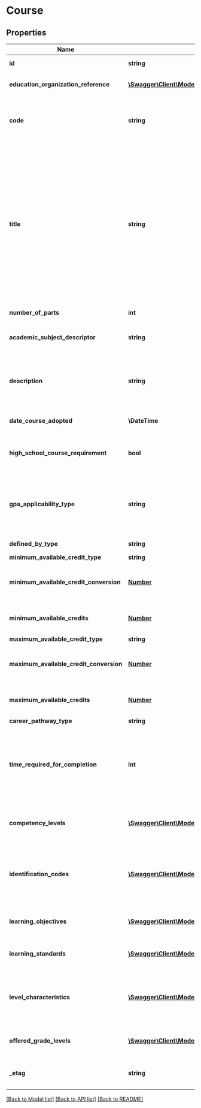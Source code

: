 # Course

## Properties
Name | Type | Description | Notes
------------ | ------------- | ------------- | -------------
**id** | **string** | The unique identifier of the resource. | [optional] 
**education_organization_reference** | [**\Swagger\Client\Model\EducationOrganizationReference**](EducationOrganizationReference.md) | A reference to the related EducationOrganization resource. | [optional] 
**code** | **string** | TThe actual code that identifies the organization of subject matter and related learning experiences provided for the instruction of students. | [optional] 
**title** | **string** | The descriptive name given to a course of study offered in a school or other institution or organization. In departmentalized classes at the elementary, secondary, and postsecondary levels (and for staff development activities), this refers to the name by which a course is identified (e.g., American History, English III). For elementary and other non-departmentalized classes, it refers to any portion of the instruction for which a grade or report is assigned (e.g., reading, composition, spelling, and language arts). | [optional] 
**number_of_parts** | **int** | The number of parts identified for a course. | [optional] 
**academic_subject_descriptor** | **string** | The intended major subject area of the course.  NEDM: Secondary Course Subject Area | [optional] 
**description** | **string** | A description of the content standards and goals covered in the course. Reference may be made to state or national content standards.  NEDM: Course Description | [optional] 
**date_course_adopted** | **\\DateTime** | Date the course was adopted by the education agency. | [optional] 
**high_school_course_requirement** | **bool** | An indication that this course may satisfy high school graduation requirements in the course&#39;s subject area. | [optional] 
**gpa_applicability_type** | **string** | An indicator of whether or not this course being described is included in the computation of the student&#39;s Grade Point Average, and if so, if it weighted differently from regular courses. | [optional] 
**defined_by_type** | **string** | Key for CourseDefinedByType. | [optional] 
**minimum_available_credit_type** | **string** | Key for Credit | [optional] 
**minimum_available_credit_conversion** | [**Number**](Number.md) | Conversion factor that when multiplied by the number of credits is equivalent to Carnegie units. | [optional] 
**minimum_available_credits** | [**Number**](Number.md) | The minimum amount of credit available to a student who successfully completes the course | [optional] 
**maximum_available_credit_type** | **string** | Key for Credit | [optional] 
**maximum_available_credit_conversion** | [**Number**](Number.md) | Conversion factor that when multiplied by the number of credits is equivalent to Carnegie units. | [optional] 
**maximum_available_credits** | [**Number**](Number.md) | The maximum amount of credit available to a student who successfully completes the course | [optional] 
**career_pathway_type** | **string** | Key for CareerPathway | [optional] 
**time_required_for_completion** | **int** | The actual or estimated number of clock minutes required for class completion. This number is especially important for career and technical education classes and may represent (in minutes) the clock hour requirement of the class. | [optional] 
**competency_levels** | [**\Swagger\Client\Model\CourseCompetencyLevel[]**](CourseCompetencyLevel.md) | An unordered collection of courseCompetencyLevels.  The competency levels defined to rate the student for the course. | [optional] 
**identification_codes** | [**\Swagger\Client\Model\CourseIdentificationCode[]**](CourseIdentificationCode.md) | An unordered collection of courseIdentificationCodes.  A standard code that identifies the organization of subject matter and related learning experiences provided for the instruction of students. | [optional] 
**learning_objectives** | [**\Swagger\Client\Model\CourseLearningObjective[]**](CourseLearningObjective.md) | An unordered collection of courseLearningObjectives.  Learning Objectives to be mastered in the course. | [optional] 
**learning_standards** | [**\Swagger\Client\Model\CourseLearningStandard[]**](CourseLearningStandard.md) | An unordered collection of courseLearningStandards.  Learning Standard(s) to be taught by the course. | [optional] 
**level_characteristics** | [**\Swagger\Client\Model\CourseLevelCharacteristic[]**](CourseLevelCharacteristic.md) | An unordered collection of courseLevelCharacteristics.  Indication of the nature and difficulty of instruction: Remedial, Basic, Honors, AP, IB, Dual Credit, CTE, etc. | [optional] 
**offered_grade_levels** | [**\Swagger\Client\Model\CourseOfferedGradeLevel[]**](CourseOfferedGradeLevel.md) | An unordered collection of courseOfferedGradeLevels.  The grade levels in which the course is offered. | [optional] 
**_etag** | **string** | A unique system-generated value that identifies the version of the resource. | [optional] 

[[Back to Model list]](../README.md#documentation-for-models) [[Back to API list]](../README.md#documentation-for-api-endpoints) [[Back to README]](../README.md)


